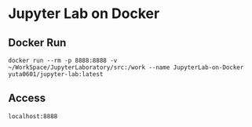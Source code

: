 # Jupyter Lab on Docker

## Docker Run
`docker run --rm -p 8888:8888 -v ~/WorkSpace/JupyterLaboratory/src:/work --name JupyterLab-on-Docker yuta0601/jupyter-lab:latest`

## Access
`localhost:8888`